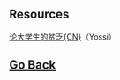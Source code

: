 ## Resources

[论大学生的贫乏{CN}](https://yaotongyuannvv.github.io/resources/dela1966.pdf)（Yossi）

## [Go Back](https://yaotongyuannvv.github.io/)

